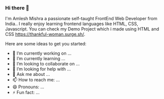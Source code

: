 ### Hi there 👋

I'm Amlesh Mishra a passionate self-taught FrontEnd Web Developer from India.. I really enjoy learning frontend languages like HTML, CSS, Javascript.
You can check my Demo Project which i made using HTML and CSS https://thankful-woman.surge.sh/.

Here are some ideas to get you started:

- 🔭 I’m currently working on ...
- 🌱 I’m currently learning ...
- 👯 I’m looking to collaborate on ...
- 🤔 I’m looking for help with ...
- 💬 Ask me about ...
- 📫 How to reach me: ...
- 😄 Pronouns: ...
- ⚡ Fun fact: ...

